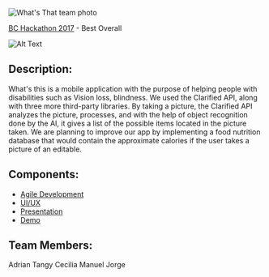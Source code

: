 ![What's That team photo](https://github.com/xdragon1015/WhatIsThatApp/blob/master/Screenshot_20171014-151429%20(1).png?raw=true "Title")

[BC Hackathon 2017](https://csit.broward.edu/hackathon/) - Best Overall

![Alt Text](https://media.giphy.com/media/3ohhwAiRRdUICwVdOU/giphy.gif)

## Description:
What's this is a mobile application with the purpose of helping people with disabilities such as Vision loss, blindness. We used the Clarified API, along with three more third-party libraries. By taking a picture, the Clarified API analyzes the picture, processes, and with the help of object recognition done by the AI, it gives a list of the possible items located in the picture taken. We are planning to improve our app by implementing a food nutrition database that would contain the approximate calories if the user takes a picture of an editable. 

## Components:
* [Agile Development](https://trello.com/b/eXXCBwoF/bchackathon)
* [UI/UX](https://pr.to/L7MXD5/)
* [Presentation](https://www.dropbox.com/s/1zkgs4s82l8dxd8/Hackathon-Sample.pptx?dl=0)
* [Demo](https://www.dropbox.com/s/rvr9q9zvbe5zwvg/wattttttt.mov?dl=0)

## Team Members:
Adrian
Tangy
Cecilia
Manuel
Jorge
